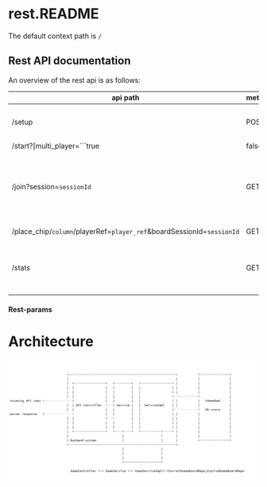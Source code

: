 # rest.README #
The default context path is ```/```

## Rest API documentation ##
An overview of the rest api is as follows:

api path  | method | description
------------- | -------------| -------------
/setup  | POST | Used for initial setup of the game *Must be the first call!*
/start?[multi_player=```true|false``` |GET| Used for starting up the the game. *As an added advantage, the player will get the chance to make the first move.*
/join?session=```sessionId```| GET | Used for joining a game initiated by another player. *The player must use ```multi_player=true``` for allowing other players to join.*
/place_chip/```column```/playerRef=```player_ref```&boardSessionId=```sessionId```| GET| Used for placing a chip on the board.
/stats | GET| Dumps the current stats of the game including current and expired game.


#### Rest-params



# Architecture 
![Alt text](./src/main/resources/arch.png)







